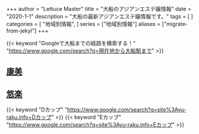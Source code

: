 +++
author = "Lettuce Master"
title = "大船のアジアンエステ嬢情報"
date = "2020-1-1"
description = "大船の最新アジアンエステ嬢情報です。"
tags = [
]
categories = [
    "地域別情報",
]
series = ["地域別情報"]
aliases = ["migrate-from-jekyl"]
+++

{{< keyword "Googleで大船までの経路を検索する！" "https://www.google.com/search?q=現在地から大船駅まで" >}}

## [康美](http://haruk.work/)


## [悠楽](http://yu-raku.info/)
{{< keyword "Dカップ" "https://www.google.com/search?q=site%3Ayu-raku.info+Dカップ" >}} {{< keyword "Eカップ" "https://www.google.com/search?q=site%3Ayu-raku.info+Eカップ" >}} 

